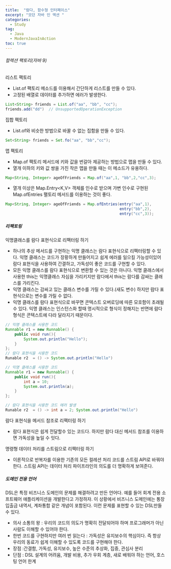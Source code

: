 ```yaml
---
title:  "람다, 함수형 인터페이스"
excerpt: "모던 자바 인 액션 "
categories:
  - Study
tag:
  - Java
  - ModernJavaInAction
toc: true
---
```


###### 컬렉션 팩토리(자바 9)

리스트 팩토리
- List.of 팩토리 메소드를 이용해서 간단하게 리스트를 만들 수 있다.
- 고정된 배열로 데이터를 추가하면 에러가 발생한다.
``` java
List<String> friends = List.of("aa", "bb", "cc");
friends.add("dd")  // UnsupportedOperationException
```

집합 팩토리
- List.of와 비슷한 방법으로 바꿀 수 없는 집함을 만들 수 있다.
``` java
Set<String> friends = Set.fo("aa", "bb","cc");
```

맵 팩토리
- Map.of 팩토리 메서드에 키와 값을 번갈아 제공하는 방법으로 맵을 만들 수 있다.
- 열개 이하의 키와 값 쌍을 가진 작은 맵을 만들 때는 이 메소드가 유용하다. 
``` java
Map<String, Integer> ageOfFriends = Map.of("aa",1, "bb",2,"cc",3);
```
- 열개 이상은 Map.Entry<K,V> 객체를 인수로 받으며 가변 인수로 구현된 Map.ofEntries 팰토리 메서드를 이용하는 것이 좋다.
``` java
Map<String, Integer> ageOfFriends = Map.ofEntries(entry("aa",1),
												  entry("bb",2),
												  entry("cc",3));
```

##### 리팩토링

익명클래스를 람다 표현식으로 리팩터링 하기
- 하나의 추상 메서드를 구현하는 익명 클래스는 람다 표현식으로 리팩터링할 수 있다. 익명 클래스는 코드가 장황하게 만들어지고 쉽게 에러를 일으킬 가능성이있어 람다 표현식을 사용하여 간결하고, 가독성이 좋은 코드를 구현할 수 있다.
- 모든 익명 클래스를 람다 표현식으로 변환할 수 있는 것은 아니다. 익명 클래스에서 사용한 this는 익명클래스 자심을 가리키지만 람다에서 this는 람다를 감싸는 클래스를 가리킨다.
- 익명 클래스는 감싸고 있는 클래스 변수를 가릴 수 있다.(새도 변수) 하지만 람다 표현식으로는 변수를 가릴 수 없다.
- 익명 클래스를 람다 표현식으로 바꾸면 콘텍스트 오버로딩에 따른 모호함이 초래될 수 있다. 익명 클래스는 인스턴스화 할때 명시적으로 형식이 정해지는 반면에 람다 형식은 콘텍스트에 다라 달라지기 때문이다.
``` java
// 익명 클래스를 사용한 코드
Runnable r1 = new Runnable() {
	public void run(){
		System.out.println("Hello");
	}
};
// 람다 표현식을 사용한 코드
Runable r2  = () -> System.out.println("Hello")

// 익명 클래스를 사용한 코드
Runnable r1 = new Runnable() {
	public void run(){
		int a = 10;
		System.out.println(a);
	}
};

// 람다 표현식을 사용한 코드 에러 발생
Runable r2  = () -> int a = 2; System.out.println("Hello")
```


람다 표현식을 메서드 참조로 리팩터링 하기
- 람다 표현식은 쉽게 전달할수 있는 코드다. 하지만 람다 대신 메서드 참조를 이용하면 가독성을 높일 수 잇다.

명령형 데이터 처리를 스트림으로 리팩터링 하기
- 이론적으로 반복자를 이용한 기존의 모든 컬레션 처리 코드를 스트림 API로 바꿔야 한다. 스트림 API는 데이터 처리 파이프라인의 의도를 더 명확하게 보여준다.

##### 도메인 전용 언어

DSL은 특정 비즈니스 도메인의 문제를 해결하려고 만든 언어다. 예를 들어 회계 전용 소프트웨어 애플리케이션을 개발한다고 가정하자. 이 상황에서 비즈니스 도메인에는 통장 입출금 내역서, 계좌통합 같은 개념이 포함된다. 이런 문제를 표현할 수 있는 DSL만들 수 있다.
 
- 의사 소통의 왕 : 우리의 코드의 의도가 명확히 전달되어야 하며 프로그래머가 아닌 사람도 이해할 수 있어야 한다.
- 한번 코드를 구현하지만 여러 번 읽는다 : 가독성은 유지보수의 핵심이다. 즉 항상 우리의 동료가 쉽게 이해할 수 있도록 코드를 구현해야 한다.
- 장점 :간결함, 가독성, 유지보수, 높은 수준의 추상화, 집중, 관심사 분리
- 단점 : DSL 설계의 어려움, 개발 비용, 추가 우회 계층, 새로 배워야 하는 언어, 호스팅 언어 한계



